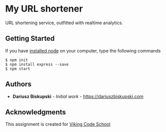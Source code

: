# My URL shortener
URL shortening service, outfitted with realtime analytics.

## Getting Started

If you have [installed node](https://nodejs.org/en/download/) on your computer, type the following commands

```
$ npm init
$ npm install express --save
$ npm start
```


## Authors

* **Dariusz Biskupski** - *Initial work* - https://dariuszbiskupski.com


## Acknowledgments

This assignment is created for [Viking Code School](https://www.vikingcodeschool.com/)

